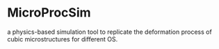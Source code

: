 # MicroProcSim
a physics-based simulation tool to replicate the deformation process of cubic microstructures for different OS.
